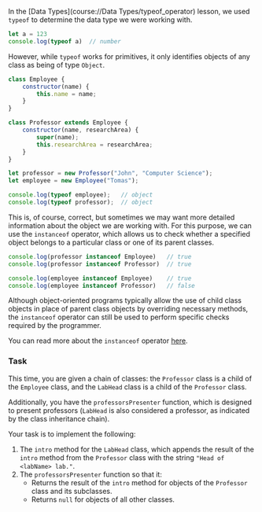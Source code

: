 In the [Data Types](course://Data Types/typeof_operator) lesson, we used `typeof` to determine the data type we were working with. 

```javascript
let a = 123
console.log(typeof a)  // number
```

However, while `typeof` works for primitives, it only identifies objects of any class as being of type `Object`.

```javascript
class Employee {
    constructor(name) {
        this.name = name;
    }
}

class Professor extends Employee {
    constructor(name, researchArea) {
        super(name);
        this.researchArea = researchArea;
    }
}

let professor = new Professor("John", "Computer Science");
let employee = new Employee("Tomas");

console.log(typeof employee);   // object
console.log(typeof professor);  // object
```

This is, of course, correct, but sometimes we may want more detailed information about the object we are working with.
For this purpose, we can use the `instanceof` operator, which allows us to check whether a specified object belongs to a particular class or one of its parent classes.

```javascript
console.log(professor instanceof Employee)   // true
console.log(professor instanceof Professor)  // true

console.log(employee instanceof Employee)    // true
console.log(employee instanceof Professor)   // false
```

Although object-oriented programs typically allow the use of child class objects in place of parent class objects by
overriding necessary methods, the `instanceof` operator can still be used to perform specific checks required by the programmer.

You can read more about the `instanceof` operator [here](https://developer.mozilla.org/en-US/docs/Web/JavaScript/Reference/Operators/instanceof).

### Task
This time, you are given a chain of classes: the `Professor` class is a child of the `Employee` class, and the `LabHead` class is a child of the `Professor` class.

Additionally, you have the `professorsPresenter` function, which is designed to present professors (`LabHead` is also considered a professor, as indicated by the class inheritance chain).

Your task is to implement the following:
1. The `intro` method for the `LabHead` class, which appends the result of the `intro` method from the `Professor` class with the string `"Head of <labName> lab."`.
2. The `professorsPresenter` function so that it:
    - Returns the result of the `intro` method for objects of the `Professor` class and its subclasses.
    - Returns `null` for objects of all other classes.
